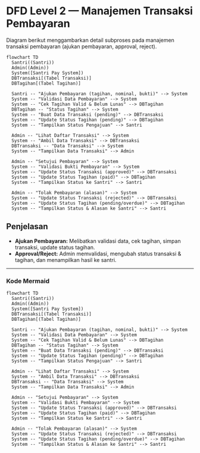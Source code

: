 # DFD Level 2 — Manajemen Transaksi Pembayaran

Diagram berikut menggambarkan detail subproses pada manajemen transaksi pembayaran (ajukan pembayaran, approval, reject).

```mermaid
flowchart TD
  Santri((Santri))
  Admin((Admin))
  System([Santri Pay System])
  DBTransaksi[(Tabel Transaksi)]
  DBTagihan[(Tabel Tagihan)]

  Santri -- "Ajukan Pembayaran (tagihan, nominal, bukti)" --> System
  System -- "Validasi Data Pembayaran" --> System
  System -- "Cek Tagihan Valid & Belum Lunas" --> DBTagihan
  DBTagihan -- "Status Tagihan" --> System
  System -- "Buat Data Transaksi (pending)" --> DBTransaksi
  System -- "Update Status Tagihan (pending)" --> DBTagihan
  System -- "Tampilkan Status Pengajuan" --> Santri

  Admin -- "Lihat Daftar Transaksi" --> System
  System -- "Ambil Data Transaksi" --> DBTransaksi
  DBTransaksi -- "Data Transaksi" --> System
  System -- "Tampilkan Data Transaksi" --> Admin

  Admin -- "Setujui Pembayaran" --> System
  System -- "Validasi Bukti Pembayaran" --> System
  System -- "Update Status Transaksi (approved)" --> DBTransaksi
  System -- "Update Status Tagihan (paid)" --> DBTagihan
  System -- "Tampilkan Status ke Santri" --> Santri

  Admin -- "Tolak Pembayaran (alasan)" --> System
  System -- "Update Status Transaksi (rejected)" --> DBTransaksi
  System -- "Update Status Tagihan (pending/overdue)" --> DBTagihan
  System -- "Tampilkan Status & Alasan ke Santri" --> Santri
```

## Penjelasan
- **Ajukan Pembayaran:** Melibatkan validasi data, cek tagihan, simpan transaksi, update status tagihan.
- **Approval/Reject:** Admin memvalidasi, mengubah status transaksi & tagihan, dan menampilkan hasil ke santri.

---

### Kode Mermaid
```mermaid
flowchart TD
  Santri((Santri))
  Admin((Admin))
  System([Santri Pay System])
  DBTransaksi[(Tabel Transaksi)]
  DBTagihan[(Tabel Tagihan)]

  Santri -- "Ajukan Pembayaran (tagihan, nominal, bukti)" --> System
  System -- "Validasi Data Pembayaran" --> System
  System -- "Cek Tagihan Valid & Belum Lunas" --> DBTagihan
  DBTagihan -- "Status Tagihan" --> System
  System -- "Buat Data Transaksi (pending)" --> DBTransaksi
  System -- "Update Status Tagihan (pending)" --> DBTagihan
  System -- "Tampilkan Status Pengajuan" --> Santri

  Admin -- "Lihat Daftar Transaksi" --> System
  System -- "Ambil Data Transaksi" --> DBTransaksi
  DBTransaksi -- "Data Transaksi" --> System
  System -- "Tampilkan Data Transaksi" --> Admin

  Admin -- "Setujui Pembayaran" --> System
  System -- "Validasi Bukti Pembayaran" --> System
  System -- "Update Status Transaksi (approved)" --> DBTransaksi
  System -- "Update Status Tagihan (paid)" --> DBTagihan
  System -- "Tampilkan Status ke Santri" --> Santri

  Admin -- "Tolak Pembayaran (alasan)" --> System
  System -- "Update Status Transaksi (rejected)" --> DBTransaksi
  System -- "Update Status Tagihan (pending/overdue)" --> DBTagihan
  System -- "Tampilkan Status & Alasan ke Santri" --> Santri
``` 